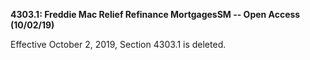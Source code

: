 **4303.1: Freddie Mac Relief Refinance MortgagesSM -- Open Access
(10/02/19)**

Effective October 2, 2019, Section 4303.1 is deleted.